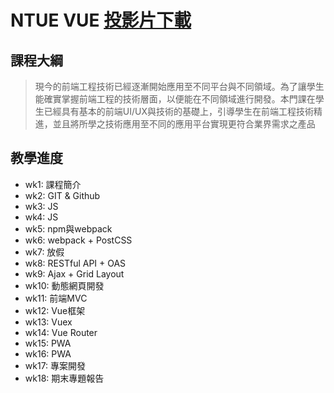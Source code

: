 # NTUE VUE [投影片下載](https://drive.google.com/drive/folders/1JTKKmR3B2vHdqSG-RRDbbARbsO6dMGvr?usp=sharing) 

## 課程大綱
> 現今的前端工程技術已經逐漸開始應用至不同平台與不同領域。為了讓學生能確實掌握前端工程的技術層面，以便能在不同領域進行開發。本門課在學生已經具有基本的前端UI/UX與技術的基礎上，引導學生在前端工程技術精進，並且將所學之技術應用至不同的應用平台實現更符合業界需求之產品


## 教學進度
- wk1: 課程簡介
- wk2: GIT & Github
- wk3: JS
- wk4: JS
- wk5: npm與webpack
- wk6: webpack + PostCSS
- wk7: 放假
- wk8: RESTful API + OAS
- wk9: Ajax + Grid Layout
- wk10: 動態網頁開發
- wk11: 前端MVC
- wk12: Vue框架
- wk13: Vuex
- wk14: Vue Router
- wk15: PWA
- wk16: PWA
- wk17: 專案開發
- wk18: 期末專題報告

